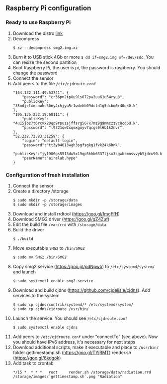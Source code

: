 ## Raspberry Pi configuration

### Ready to use Raspberry Pi

1. Download the distro [link](https://drive.google.com/a/aira.life/file/d/17NT6xm0VRl3Elh0Cm0ufhjswdX4iIgY7/view?usp=sharing)
2. Decompress 
    ```
    $ xz --decompress smg2.img.xz
    ```
3. Burn it to USB stick 4Gb or more `$ dd if=smg2.img of=/dev/sdc`. You can resize the second partition
4. Boot Raspberry Pi, the user is pi, the password is raspberry. You should change the password
5. Connect the sensor
6. Add peers to the file `/etc/cjdroute.conf`
    ```
    "164.132.111.49:53741": {
        "password": "cr36pn2tp8u91s672pw2uu61u54ryu8",
        "publicKey": "35mdjzlxmsnuhc30ny4rhjyu5r1wdvhb09dctd1q5dcbq6r40qs0.k"
    },
    "195.135.232.19:60111": {
        "publicKey": "4u15jbz7t6rcvx20qp9rpuzsjffsrg567x7mz9g9mmczzvc8cd60.k",
        "password": "l9721qw2xqmxguyv7qcgs0l6b1k2nvr",
    },
    "52.232.72.83:31259": {
        "login": "default-login",
        "password":"tt3yb4613wgh3sgfsgkg1fvk24k6hnk",
        "publicKey":"jyl980gs5513dw5x19qp3khb6337ljsx3sgwbsmnsvvyb5jdcw90.k", 
        "peerName":"airalab.hype"
    }
    ```

### Configuration of fresh installation 

1. Connect the sensor
2. Create a directory /storage
    ```
    $ sudo mkdir -p /storage/data
    $ sudo mkdir -p /storage/images
    ```
3. Download and install rrdtool (https://goo.gl/fmgFfH) 
4. Download SMG2 driver (https://goo.gl/qZ4Zuf)
5. Edit the build file `/var/rrd` with `/storage/data`
6. Build the driver
    ```
    $ ./build
    ```
7. Move executable `SMG2` to `/bin/SMG2`
    ```
    $ sudo mv SMG2 /bin/SMG2
    ```
8. Copy smg2.service (https://goo.gl/pdNpwb) to `/etc/systemd/system/` and launch
    ```
    $ sudo systemctl enable smg2.service
    ```
9. Download and build cjdns (https://github.com/cjdelisle/cjdns). Add services to the system
    ```
    $ sudo cp cjdns/contrib/systemd/* /etc/systemd/system/
    $ sudo cp cjdns/cjdroute /usr/bin/
    ```
10. Launch the service. You should see `/etc/cjdroute.conf`
    ```
    $ sudo systemctl enable cjdns
    ```
11. Add peers to `/etc/cjdroute.conf` under “connectTo” (see above). Now you should have IPv6 address, it's necessary for next steps
12. Download additional scripts, make it executable and place to `/usr/bin/` folder
    gettimestamp.sh (https://goo.gl/TYjRMT) 
    render.sh (https://goo.gl/6kdgok) 
13. Add task to crontab
    ```
    */15 *  * * *   root     render.sh /storage/data/radiation.rrd /storage/images/`gettimestamp.sh`.png "Radiation"
    ```
